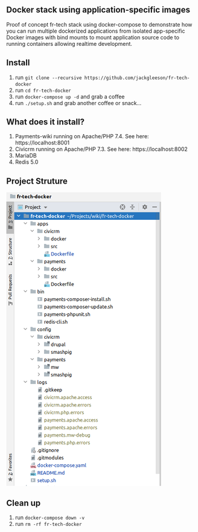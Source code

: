 ## Docker stack using application-specific images
Proof of concept fr-tech stack using docker-compose to demonstrate how you can run multiple dockerized applications from isolated app-specific Docker 
images with bind mounts to mount application source code to running containers allowing realtime development. 

## Install
1. run `git clone --recursive https://github.com/jackgleeson/fr-tech-docker`
2. run `cd fr-tech-docker`
3. run `docker-compose up -d` and grab a coffee
3. run `./setup.sh` and grab another coffee or snack...

## What does it install?
1. Payments-wiki running on Apache/PHP 7.4. See here: https://localhost:8001
2. Civicrm running on Apache/PHP 7.3. See here: https://localhost:8002
3. MariaDB 
4. Redis 5.0

## Project Struture
![project-structure](screenshots/project-structure.png)

## Clean up
1. run `docker-compose down -v`
2. run `rm -rf fr-tech-docker`